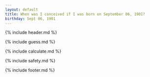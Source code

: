 ```yaml
---
layout: default
title: When was I conceived if I was born on September 06, 1901?
birthday: Sept 06, 1901
---
```


{% include header.md %}

{% include guess.md %}

{% include calculate.md %}

{% include safety.md %}

{% include footer.md %}



